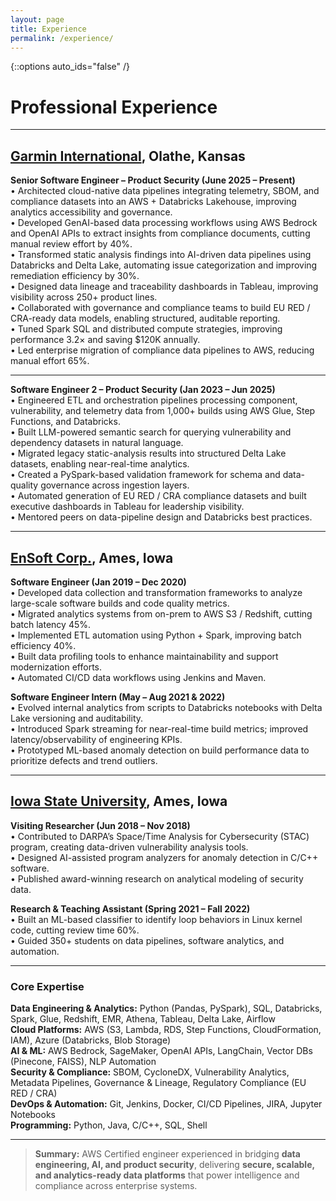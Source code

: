 ```yaml
---
layout: page
title: Experience
permalink: /experience/
---
```

{::options auto_ids="false" /}

# Professional Experience

---

## [Garmin International](https://www.garmin.com/), Olathe, Kansas  

**Senior Software Engineer – Product Security (June 2025 – Present)**  
• Architected cloud-native data pipelines integrating telemetry, SBOM, and compliance datasets into an AWS + Databricks Lakehouse, improving analytics accessibility and governance.  
• Developed GenAI-based data processing workflows using AWS Bedrock and OpenAI APIs to extract insights from compliance documents, cutting manual review effort by 40%.  
• Transformed static analysis findings into AI-driven data pipelines using Databricks and Delta Lake, automating issue categorization and improving remediation efficiency by 30%.  
• Designed data lineage and traceability dashboards in Tableau, improving visibility across 250+ product lines.  
• Collaborated with governance and compliance teams to build EU RED / CRA-ready data models, enabling structured, auditable reporting.  
• Tuned Spark SQL and distributed compute strategies, improving performance 3.2× and saving $120K annually.  
• Led enterprise migration of compliance data pipelines to AWS, reducing manual effort 65%.  

---

**Software Engineer 2 – Product Security (Jan 2023 – Jun 2025)**  
• Engineered ETL and orchestration pipelines processing component, vulnerability, and telemetry data from 1,000+ builds using AWS Glue, Step Functions, and Databricks.  
• Built LLM-powered semantic search for querying vulnerability and dependency datasets in natural language.  
• Migrated legacy static-analysis results into structured Delta Lake datasets, enabling near-real-time analytics.  
• Created a PySpark-based validation framework for schema and data-quality governance across ingestion layers.  
• Automated generation of EU RED / CRA compliance datasets and built executive dashboards in Tableau for leadership visibility.  
• Mentored peers on data-pipeline design and Databricks best practices.  

---

## [EnSoft Corp.](http://www.ensoftcorp.com/), Ames, Iowa  

**Software Engineer (Jan 2019 – Dec 2020)**  
• Developed data collection and transformation frameworks to analyze large-scale software builds and code quality metrics.  
• Migrated analytics systems from on-prem to AWS S3 / Redshift, cutting batch latency 45%.  
• Implemented ETL automation using Python + Spark, improving batch efficiency 40%.  
• Built data profiling tools to enhance maintainability and support modernization efforts.  
• Automated CI/CD data workflows using Jenkins and Maven.  

**Software Engineer Intern (May – Aug 2021 & 2022)**  
• Evolved internal analytics from scripts to Databricks notebooks with Delta Lake versioning and auditability.  
• Introduced Spark streaming for near-real-time build metrics; improved latency/observability of engineering KPIs.  
• Prototyped ML-based anomaly detection on build performance data to prioritize defects and trend outliers.  

---

## [Iowa State University](https://www.iastate.edu/), Ames, Iowa  

**Visiting Researcher (Jun 2018 – Nov 2018)**  
• Contributed to DARPA’s Space/Time Analysis for Cybersecurity (STAC) program, creating data-driven vulnerability analysis tools.  
• Designed AI-assisted program analyzers for anomaly detection in C/C++ software.  
• Published award-winning research on analytical modeling of security data.  

**Research & Teaching Assistant (Spring 2021 – Fall 2022)**  
• Built an ML-based classifier to identify loop behaviors in Linux kernel code, cutting review time 60%.  
• Guided 350+ students on data pipelines, software analytics, and automation.  

---

### Core Expertise
**Data Engineering & Analytics:** Python (Pandas, PySpark), SQL, Databricks, Spark, Glue, Redshift, EMR, Athena, Tableau, Delta Lake, Airflow  
**Cloud Platforms:** AWS (S3, Lambda, RDS, Step Functions, CloudFormation, IAM), Azure (Databricks, Blob Storage)  
**AI & ML:** AWS Bedrock, SageMaker, OpenAI APIs, LangChain, Vector DBs (Pinecone, FAISS), NLP Automation  
**Security & Compliance:** SBOM, CycloneDX, Vulnerability Analytics, Metadata Pipelines, Governance & Lineage, Regulatory Compliance (EU RED / CRA)  
**DevOps & Automation:** Git, Jenkins, Docker, CI/CD Pipelines, JIRA, Jupyter Notebooks  
**Programming:** Python, Java, C/C++, SQL, Shell  

---

> **Summary:** AWS Certified engineer experienced in bridging **data engineering, AI, and product security**, delivering **secure, scalable, and analytics-ready data platforms** that power intelligence and compliance across enterprise systems.
